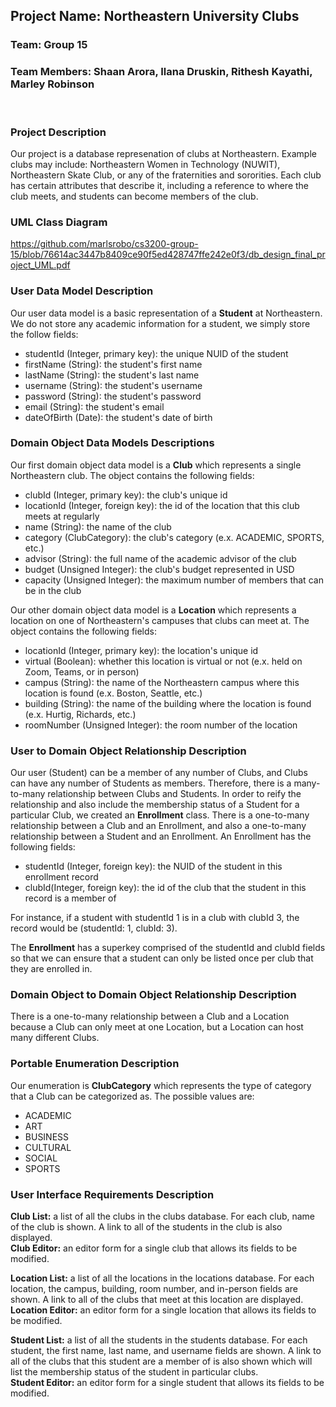 ## Project Name: Northeastern University Clubs
### Team: Group 15
### Team Members: Shaan Arora, Ilana Druskin, Rithesh Kayathi, Marley Robinson
</br>  

### Project Description  
Our project is a database represenation of clubs at Northeastern. Example clubs may include: Northeastern Women in Technology (NUWIT), Northeastern Skate Club, or any of the fraternities and sororities. Each club has certain attributes that describe it, including a reference to where the club meets, and students can become members of the club.

### UML Class Diagram  
https://github.com/marlsrobo/cs3200-group-15/blob/76614ac3447b8409ce90f5ed428747ffe242e0f3/db_design_final_project_UML.pdf

### User Data Model Description  

Our user data model is a basic representation of a **Student** at Northeastern. We do not store any academic information for a student, we simply store the follow fields:
- studentId (Integer, primary key): the unique NUID of the student 
- firstName (String): the student's first name
- lastName (String): the student's last name
- username (String): the student's username
- password (String): the student's password
- email (String): the student's email
- dateOfBirth (Date): the student's date of birth

### Domain Object Data Models Descriptions

Our first domain object data model is a **Club** which represents a single Northeastern club. The object contains the following fields:  
- clubId (Integer, primary key): the club's unique id
- locationId (Integer, foreign key): the id of the location that this club meets at regularly
- name (String): the name of the club
- category (ClubCategory): the club's category (e.x. ACADEMIC, SPORTS, etc.)
- advisor (String): the full name of the academic advisor of the club
- budget (Unsigned Integer): the club's budget represented in USD
- capacity (Unsigned Integer): the maximum number of members that can be in the club

Our other domain object data model is a **Location** which represents a location on one of Northeastern's campuses that clubs can meet at. The object contains the following fields:
- locationId (Integer, primary key): the location's unique id
- virtual (Boolean): whether this location is virtual or not (e.x. held on Zoom, Teams, or in person)
- campus (String): the name of the Northeastern campus where this location is found (e.x. Boston, Seattle, etc.)
- building (String): the name of the building where the location is found (e.x. Hurtig, Richards, etc.)
- roomNumber (Unsigned Integer): the room number of the location

### User to Domain Object Relationship Description

Our user (Student) can be a member of any number of Clubs, and Clubs can have any number of Students as members. Therefore, there is a many-to-many relationship between Clubs and Students. In order to reify the relationship and also include the membership status of a Student for a particular Club, we created an **Enrollment** class. There is a one-to-many relationship between a Club and an Enrollment, and also a one-to-many relationship between a Student and an Enrollment. An Enrollment has the following fields:
- studentId (Integer, foreign key): the NUID of the student in this enrollment record
- clubId(Integer, foreign key): the id of the club that the student in this record is a member of

For instance, if a student with studentId 1 is in a club with clubId 3, the record would be (studentId: 1, clubId: 3). 

The **Enrollment** has a superkey comprised of the studentId and clubId fields so that we can ensure that a student can only be listed once per club that they are enrolled in.

### Domain Object to Domain Object Relationship Description  

There is a one-to-many relationship between a Club and a Location because a Club can only meet at one Location, but a Location can host many different Clubs.

### Portable Enumeration Description  

Our enumeration is **ClubCategory** which represents the type of category that a Club can be categorized as. The possible values are:
- ACADEMIC
- ART
- BUSINESS
- CULTURAL
- SOCIAL
- SPORTS

### User Interface Requirements Description

**Club List:** a list of all the clubs in the clubs database. For each club, name of the club is shown. A link to all of the students in the club is also displayed.  
**Club Editor:** an editor form for a single club that allows its fields to be modified. 

**Location List:** a list of all the locations in the locations database. For each location, the campus, building, room number, and in-person fields are shown. A link to all of the clubs that meet at this location are displayed.  
**Location Editor:** an editor form for a single location that allows its fields to be modified.

**Student List:** a list of all the students in the students database. For each student, the first name, last name, and username fields are shown. A link to all of the clubs that this student are a member of is also shown which will list the membership status of the student in particular clubs.  
**Student Editor:** an editor form for a single student that allows its fields to be modified.
